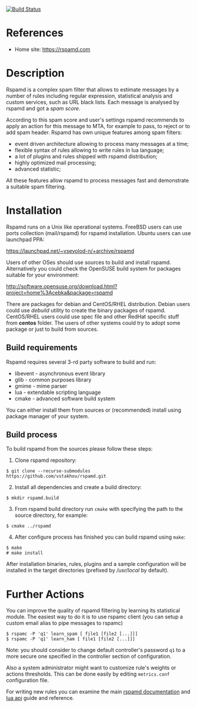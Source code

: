 [![Build Status](https://travis-ci.org/vstakhov/rspamd.png)](https://travis-ci.org/vstakhov/rspamd)

References
==========

* Home site: <https://rspamd.com>

Description
===========

Rspamd is a complex spam filter that allows to estimate messages by a number of
rules including regular expression, statistical analysis and custom services,
such as URL black lists. Each message is analysed by rspamd and got a *spam
score*. 

According to this spam score and user's settings rspamd recommends to apply an
action for this message to MTA, for example to pass, to reject or to add spam
header. Rspamd has own unique features among spam filters: 

* event driven architecture allowing to process many messages at a time;
* flexible syntax of rules allowing to write rules in lua language;
* a lot of plugins and rules shipped with rspamd distribution;
* highly optimized mail processing;
* advanced statistic;

All these features allow rspamd to process messages fast and demonstrate a
suitable spam filtering. 

Installation
============

Rspamd runs on a Unix like operational systems. FreeBSD users can use ports
collection (mail/rspamd) for rspamd installation. Ubuntu users can use launchpad PPA:

<https://launchpad.net/~vsevolod-n/+archive/rspamd>

Users of other OSes should use sources to build and install rspamd. Alternatively you could check the OpenSUSE build system for packages suitable for your environment:

<http://software.opensuse.org/download.html?project=home%3Acebka&package=rspamd>

There are packages for debian and CentOS/RHEL distribution. Debian users could
use *debuild* utility to create the binary packages of rspamd. CentOS/RHEL
users could use spec file and other RedHat specific stuff from **centos**
folder.  The users of other systems could try to adopt some package or just to
build from sources.

Build requirements
------------------

Rspamd requires several 3-rd party software to build and run:

* libevent - asynchronous event library
* glib - common purposes library
* gmime - mime parser
* lua - extendable scripting language
* cmake - advanced software build system 

You can either install them from sources or (recommended) install using package manager of your system.

Build process
-------------

To build rspamd from the sources please follow these steps:

1. Clone rspamd repository:

~~~
$ git clone --recurse-submodules https://github.com/vstakhov/rspamd.git
~~~

2. Install all dependencies and create a build directory:

~~~
$ mkdir rspamd.build
~~~

3. From rspamd build directory run `cmake` with specifying the path to the source
directory, for example:

~~~
$ cmake ../rspamd
~~~

4. After configure process has finished you can build rspamd using `make`:

~~~
$ make
# make install
~~~

After installation binaries, rules, plugins and a sample configuration will be
installed in the target directories (prefixed by */usr/local* by default).

Further Actions
===============

You can improve the quality of rspamd filtering by learning its statistical module. The easiest
way to do it is to use rspamc client (you can setup a custom email alias to
pipe messages to rspamc)

~~~
$ rspamc -P 'q1' learn_spam [ file1 [file2 [...]]]
$ rspamc -P 'q1' learn_ham [ file1 [file2 [...]]]
~~~

Note: you should consider to change default controller's password `q1` to a more secure
one specified in the controller section of configuration.

Also a system administrator might want to customize rule's weights or actions
thresholds. This can be done easily by editing `metrics.conf`
configuration file.

For writing new rules you can examine the main [rspamd documentation](https://rspamd.com/doc/) and [lua api](https://rspamd.com/doc/lua/)
guide and reference.
